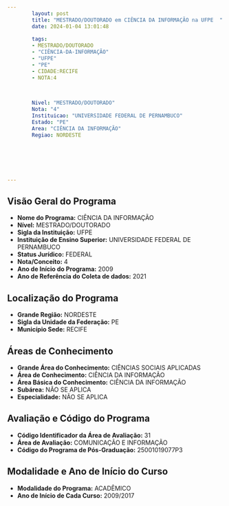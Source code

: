 ```yaml
---
        layout: post
        title: "MESTRADO/DOUTORADO em CIÊNCIA DA INFORMAÇÃO na UFPE  "
        date: 2024-01-04 13:01:48
     
        tags:
        - MESTRADO/DOUTORADO
        - "CIÊNCIA-DA-INFORMAÇÃO"
        - "UFPE"
        - "PE"
        - CIDADE:RECIFE
        - NOTA:4
        
       

        Nivel: "MESTRADO/DOUTORADO"
        Nota: "4"
        Instituicao: "UNIVERSIDADE FEDERAL DE PERNAMBUCO"
        Estado: "PE"
        Area: "CIÊNCIA DA INFORMAÇÃO"
        Regiao: NORDESTE
        
        
        
        
        
        
---
```

## Visão Geral do Programa
- **Nome do Programa:** CIÊNCIA DA INFORMAÇÃO
- **Nível:** MESTRADO/DOUTORADO
- **Sigla da Instituição:** UFPE
- **Instituição de Ensino Superior:** UNIVERSIDADE FEDERAL DE PERNAMBUCO
- **Status Jurídico:** FEDERAL
- **Nota/Conceito:** 4
- **Ano de Início do Programa:** 2009
- **Ano de Referência do Coleta de dados:** 2021

## Localização do Programa
- **Grande Região:** NORDESTE
- **Sigla da Unidade da Federação:** PE
- **Município Sede:** RECIFE

## Áreas de Conhecimento
- **Grande Área do Conhecimento:** CIÊNCIAS SOCIAIS APLICADAS
- **Área de Conhecimento:** CIÊNCIA DA INFORMAÇÃO
- **Área Básica do Conhecimento:** CIÊNCIA DA INFORMAÇÃO
- **Subárea:** NÃO SE APLICA
- **Especialidade:** NÃO SE APLICA

## Avaliação e Código do Programa
- **Código Identificador da Área de Avaliação:** 31
- **Área de Avaliação:** COMUNICAÇÃO E INFORMAÇÃO
- **Código do Programa de Pós-Graduação:** 25001019077P3


## Modalidade e Ano de Início do Curso
- **Modalidade do Programa:** ACADÊMICO
- **Ano de Início de Cada Curso:** 2009/2017
